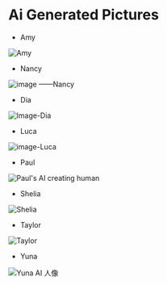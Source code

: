 # Ai Generated Pictures 
- Amy

![Amy](https://user-images.githubusercontent.com/105401427/230098632-98902e72-1070-4a22-8c28-89e15ef458e5.jpeg)

- Nancy 

![image ——Nancy](https://user-images.githubusercontent.com/105401427/230098725-67953f45-3019-4d9e-bd21-e589fb0f40a6.png)

- Dia 

![Image-Dia](https://user-images.githubusercontent.com/105401427/230098765-48d46b0f-ef21-4584-b349-c654f039910c.png)

- Luca 

![image-Luca](https://user-images.githubusercontent.com/105401427/230098790-f92a2e53-2686-4065-b624-92c81d456c69.png)

- Paul 

![Paul's AI creating human](https://user-images.githubusercontent.com/105401427/230098829-5f06380d-8f60-478e-bb6c-bda319e6ec1e.png)

- Shelia 

![Shelia](https://user-images.githubusercontent.com/105401427/230098859-b32d5de0-54c3-4dfa-a11d-6a7d71fde861.png)

- Taylor 

![Taylor](https://user-images.githubusercontent.com/105401427/230098881-52d1c788-8475-4056-a836-32f96cd074bb.png)

- Yuna

![Yuna AI 人像](https://user-images.githubusercontent.com/105401427/230098900-360d6520-c303-435a-b8e3-392625566b6c.png)
